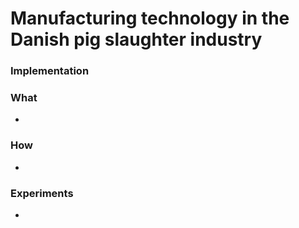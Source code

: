 # Manufacturing technology in the Danish pig slaughter industry

### Implementation


### What
-

### How
-

### Experiments
-
